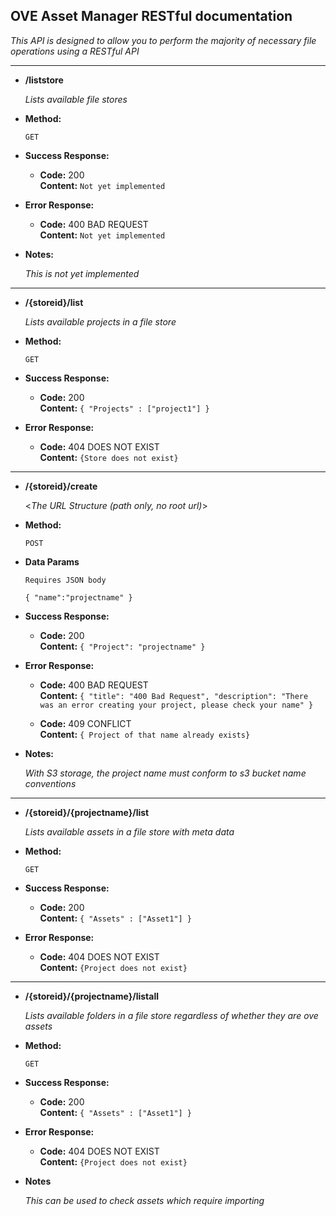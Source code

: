 **OVE Asset Manager RESTful documentation**
----
  _This API is designed to allow you to perform the majority of necessary file operations using a RESTful API_

----

* **/liststore**

    _Lists available file stores_

* **Method:**

    `GET` 

* **Success Response:**
  
  * **Code:** 200 <br />
    **Content:** `Not yet implemented`
 
* **Error Response:**


  * **Code:** 400 BAD REQUEST <br />
    **Content:** `Not yet implemented`

* **Notes:**

    _This is not yet implemented_
    
----

* **/{storeid}/list**

    _Lists available projects in a file store_

* **Method:**

    `GET`

* **Success Response:**
  
  * **Code:** 200 <br />
    **Content:** `{ "Projects" : ["project1"] }`
 
* **Error Response:**

  * **Code:** 404 DOES NOT EXIST <br />
    **Content:** `{Store does not exist}`


----

* **/{storeid}/create**

  <_The URL Structure (path only, no root url)_>

* **Method:**
    
    `POST`

* **Data Params**

    `Requires JSON body`
    
    `{
	"name":"projectname"
    }`
* **Success Response:**
  
  * **Code:** 200 <br />
    **Content:** `{
    "Project": "projectname"
    }`
 
* **Error Response:**
    
  * **Code:** 400 BAD REQUEST <br />
    **Content:** `{
  "title": "400 Bad Request",
  "description": "There was an error creating your project, please check your name"
}`

  * **Code:** 409 CONFLICT <br />
    **Content:** `{ Project of that name already exists}`

* **Notes:**

    _With S3 storage, the project name must conform to s3 bucket name conventions_
    
----

* **/{storeid}/{projectname}/list**

    _Lists available assets in a file store with meta data_

* **Method:**

    `GET`

* **Success Response:**
  
  * **Code:** 200 <br />
    **Content:** `{ "Assets" : ["Asset1"] }`
 
* **Error Response:**

  * **Code:** 404 DOES NOT EXIST <br />
    **Content:** `{Project does not exist}`

----

* **/{storeid}/{projectname}/listall**

    _Lists available folders in a file store regardless of whether they are ove assets_

* **Method:**

    `GET`

* **Success Response:**
  
  * **Code:** 200 <br />
    **Content:** `{ "Assets" : ["Asset1"] }`
 
* **Error Response:**

  * **Code:** 404 DOES NOT EXIST <br />
    **Content:** `{Project does not exist}`

* **Notes**
    
    _This can be used to check assets which require importing_